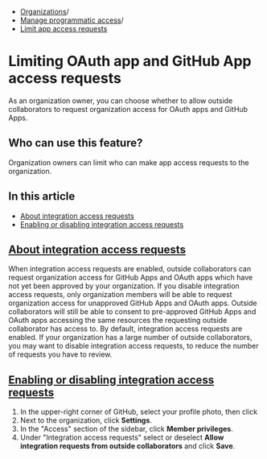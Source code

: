   * [Organizations](https://docs.github.com/en/organizations "Organizations")/
  * [Manage programmatic access](https://docs.github.com/en/organizations/managing-programmatic-access-to-your-organization "Manage programmatic access")/
  * [Limit app access requests](https://docs.github.com/en/organizations/managing-programmatic-access-to-your-organization/limiting-oauth-app-and-github-app-access-requests "Limit app access requests")


# Limiting OAuth app and GitHub App access requests
As an organization owner, you can choose whether to allow outside collaborators to request organization access for OAuth apps and GitHub Apps.
## Who can use this feature?
Organization owners can limit who can make app access requests to the organization.
## In this article
  * [About integration access requests](https://docs.github.com/en/organizations/managing-programmatic-access-to-your-organization/limiting-oauth-app-and-github-app-access-requests#about-integration-access-requests)
  * [Enabling or disabling integration access requests](https://docs.github.com/en/organizations/managing-programmatic-access-to-your-organization/limiting-oauth-app-and-github-app-access-requests#enabling-or-disabling-integration-access-requests)


## [About integration access requests](https://docs.github.com/en/organizations/managing-programmatic-access-to-your-organization/limiting-oauth-app-and-github-app-access-requests#about-integration-access-requests)
When integration access requests are enabled, outside collaborators can request organization access for GitHub Apps and OAuth apps which have not yet been approved by your organization. If you disable integration access requests, only organization members will be able to request organization access for unapproved GitHub Apps and OAuth apps. Outside collaborators will still be able to consent to pre-approved GitHub Apps and OAuth apps accessing the same resources the requesting outside collaborator has access to.
By default, integration access requests are enabled. If your organization has a large number of outside collaborators, you may want to disable integration access requests, to reduce the number of requests you have to review.
## [Enabling or disabling integration access requests](https://docs.github.com/en/organizations/managing-programmatic-access-to-your-organization/limiting-oauth-app-and-github-app-access-requests#enabling-or-disabling-integration-access-requests)
  1. In the upper-right corner of GitHub, select your profile photo, then click 
  2. Next to the organization, click **Settings**.
  3. In the "Access" section of the sidebar, click **Member privileges**.
  4. Under "Integration access requests" select or deselect **Allow integration requests from outside collaborators** and click **Save**.


